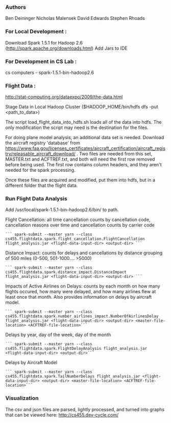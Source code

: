 ### Authors
Ben Deininger
Nicholas Malensek
David Edwards
Stephen Rhoads

### For Local Development :
Download Spark 1.5.1 for Hadoop 2.6 (http://spark.apache.org/downloads.html)
Add Jars to IDE

### For Development in CS Lab :
cs computers - spark-1.5.1-bin-hadoop2.6

### Flight Data :
http://stat-computing.org/dataexpo/2009/the-data.html

Stage Data in Local Hadoop Cluster ($HADOOP_HOME/bin/hdfs dfs -put <path_to_data>)

The script load_flight_data_into_hdfs.sh loads all of the data into hdfs. The only modification the script
may need is the destination for the files.

For doing plane model analysis, an additional data set is needed.  Download the aircraft registry 'database' from
https://www.faa.gov/licenses_certificates/aircraft_certification/aircraft_registry/releasable_aircraft_download/ .
Two files are needed from this set, MASTER.txt and ACFTREF.txt, and both will need the first row removed before being used.
The first row contains column headers, and they aren't needed for the spark processing.

Once these files are acquired and modified, put them into hdfs, but in a different folder that the flight data.

### Run Flight Data Analysis
Add /usr/local/spark-1.5.1-bin-hadoop2.6/bin/ to path.

Flight Cancellation: all time cancellation counts by cancellation code, cancellation reasons over time and cancellation counts by carrier code

    ``` spark-submit --master yarn --class cs455.flightdata.spark.flight_cancellation.FlightCancellation flight_analysis.jar <flight-data-input-dir> <output-dir> ```

Distance Impact: counts for delays and cancellations by distance grouping of 500 miles (0-500, 501-1000.... >5000)

    ``` spark-submit --master yarn --class cs455.flightdata.spark.distance_impact.DistanceImpact flight_analysis.jar <flight-data-input-dir> <output-dir> ```

Impacts of Active Airlines on Delays: counts by each month on how many flights occured, how many were delayed, and how many airlines flew at least once that month.
Also provides information on delays by aircraft model.
   
    ``` spark-submit --master yarn --class cs455.flightdata.spark.number_airlines_impact.NumberOfAirlinesDelay flight_analysis.jar <flight-data-input-dir> <output-dir> <master-file-location> <ACFTREF-file-location>```

Delays by year, day of the week, day of the month

    ``` spark-submit --master yarn --class cs455.flightdata.spark.FlightDelayAnalysis flight_analysis.jar <flight-data-input-dir> <output-dir>```

Delays by Aircraft Model

    ``` spark-submit --master yarn --class cs455.flightdata.spark.TailNumberDelays flight_analysis.jar <flight-data-input-dir> <output-dir> <master-file-location> <ACFTREF-file-location>```

### Visualization

The csv and json files are parsed, lightly processed, and turned into graphs that can be viewed here: http://cs455.dev-cycle.com/